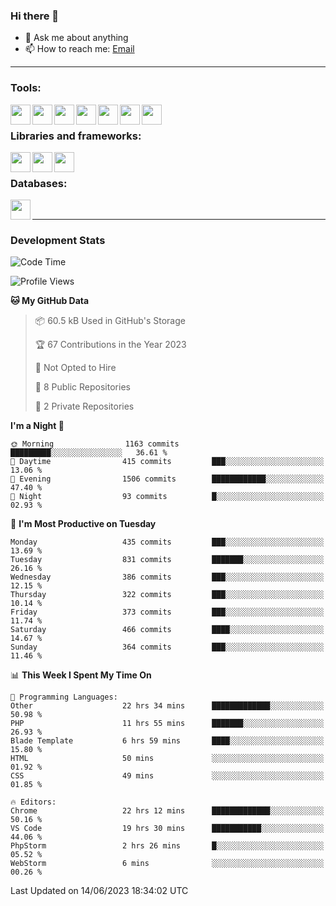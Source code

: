 ### Hi there 👋

- 💬 Ask me about anything
- 📫 How to reach me: [Email]

---

### Tools:
<img align='left' height="32" width="32" src="https://cdn.jsdelivr.net/npm/simple-icons@4.8.0/icons/phpstorm.svg" />
<img align='left' height="32" width="32" src="https://cdn.jsdelivr.net/npm/simple-icons@4.8.0/icons/webstorm.svg" />
<img align='left' height="32" width="32" src="https://cdn.jsdelivr.net/npm/simple-icons@4.8.0/icons/visualstudiocode.svg" />
<img align='left' height="32" width="32" src="https://cdn.jsdelivr.net/npm/simple-icons@4.8.0/icons/sublimetext.svg" />
<img align='left' height="32" width="32" src="https://cdn.jsdelivr.net/npm/simple-icons@4.8.0/icons/laragon.svg" />
<img align='left' height="32" width="32" src="https://cdn.jsdelivr.net/npm/simple-icons@4.8.0/icons/docker.svg" />
<img align='left' height="32" width="32" src="https://cdn.jsdelivr.net/npm/simple-icons@4.8.0/icons/amazonaws.svg" />
<br>

### Libraries and frameworks:
<img align='left' height="32" width="32" src="https://cdn.jsdelivr.net/npm/simple-icons@4.8.0/icons/laravel.svg" />
<img align='left' height="32" width="32" src="https://cdn.jsdelivr.net/npm/simple-icons@4.8.0/icons/vue-dot-js.svg" />
<img align='left' height="32" width="32" src="https://cdn.jsdelivr.net/npm/simple-icons@4.8.0/icons/jquery.svg" />
<br>

### Databases:
<img align='left' height="32" width="32" src="https://cdn.jsdelivr.net/npm/simple-icons@4.8.0/icons/mysql.svg" />
<br>

---
### Development Stats
<!--START_SECTION:waka-->
![Code Time](http://img.shields.io/badge/Code%20Time-1%2C793%20hrs%2030%20mins-blue)

![Profile Views](http://img.shields.io/badge/Profile%20Views-0-blue)

**🐱 My GitHub Data** 

> 📦 60.5 kB Used in GitHub's Storage 
 > 
> 🏆 67 Contributions in the Year 2023
 > 
> 🚫 Not Opted to Hire
 > 
> 📜 8 Public Repositories 
 > 
> 🔑 2 Private Repositories 
 > 
**I'm a Night 🦉** 

```text
🌞 Morning                1163 commits        █████████░░░░░░░░░░░░░░░░   36.61 % 
🌆 Daytime                415 commits         ███░░░░░░░░░░░░░░░░░░░░░░   13.06 % 
🌃 Evening                1506 commits        ████████████░░░░░░░░░░░░░   47.40 % 
🌙 Night                  93 commits          █░░░░░░░░░░░░░░░░░░░░░░░░   02.93 % 
```
📅 **I'm Most Productive on Tuesday** 

```text
Monday                   435 commits         ███░░░░░░░░░░░░░░░░░░░░░░   13.69 % 
Tuesday                  831 commits         ███████░░░░░░░░░░░░░░░░░░   26.16 % 
Wednesday                386 commits         ███░░░░░░░░░░░░░░░░░░░░░░   12.15 % 
Thursday                 322 commits         ███░░░░░░░░░░░░░░░░░░░░░░   10.14 % 
Friday                   373 commits         ███░░░░░░░░░░░░░░░░░░░░░░   11.74 % 
Saturday                 466 commits         ████░░░░░░░░░░░░░░░░░░░░░   14.67 % 
Sunday                   364 commits         ███░░░░░░░░░░░░░░░░░░░░░░   11.46 % 
```


📊 **This Week I Spent My Time On** 

```text
💬 Programming Languages: 
Other                    22 hrs 34 mins      █████████████░░░░░░░░░░░░   50.98 % 
PHP                      11 hrs 55 mins      ███████░░░░░░░░░░░░░░░░░░   26.93 % 
Blade Template           6 hrs 59 mins       ████░░░░░░░░░░░░░░░░░░░░░   15.80 % 
HTML                     50 mins             ░░░░░░░░░░░░░░░░░░░░░░░░░   01.92 % 
CSS                      49 mins             ░░░░░░░░░░░░░░░░░░░░░░░░░   01.85 % 

🔥 Editors: 
Chrome                   22 hrs 12 mins      █████████████░░░░░░░░░░░░   50.16 % 
VS Code                  19 hrs 30 mins      ███████████░░░░░░░░░░░░░░   44.06 % 
PhpStorm                 2 hrs 26 mins       █░░░░░░░░░░░░░░░░░░░░░░░░   05.52 % 
WebStorm                 6 mins              ░░░░░░░░░░░░░░░░░░░░░░░░░   00.26 % 
```


 Last Updated on 14/06/2023 18:34:02 UTC
<!--END_SECTION:waka-->

[huyviet]: https://huyviet.vn/
[EMAIl]: https://mail.google.com/mail/u/0/?fs=1&tf=cm&source=mailto&to=huynguyenviet0110@gmail.com
